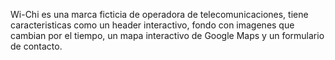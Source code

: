 Wi-Chi es una marca ficticia de operadora de telecomunicaciones, tiene caracteristicas como un header interactivo, fondo con imagenes que cambian por el tiempo,
un mapa interactivo de Google Maps y un formulario de contacto.
